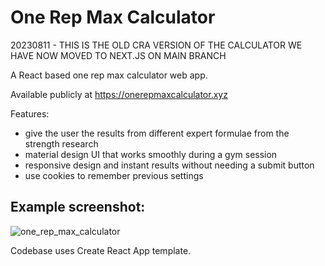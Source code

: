 <!-- @format -->

# One Rep Max Calculator

20230811 - THIS IS THE OLD CRA VERSION OF THE CALCULATOR
WE HAVE NOW MOVED TO NEXT.JS ON MAIN BRANCH

A React based one rep max calculator web app.

Available publicly at https://onerepmaxcalculator.xyz

Features:

- give the user the results from different expert formulae from the strength research
- material design UI that works smoothly during a gym session
- responsive design and instant results without needing a submit button
- use cookies to remember previous settings

## Example screenshot:

![one_rep_max_calculator](https://user-images.githubusercontent.com/1592295/197071984-3dd7d74a-8b4c-448a-9a73-a134060ad49c.jpg)

Codebase uses Create React App template.
